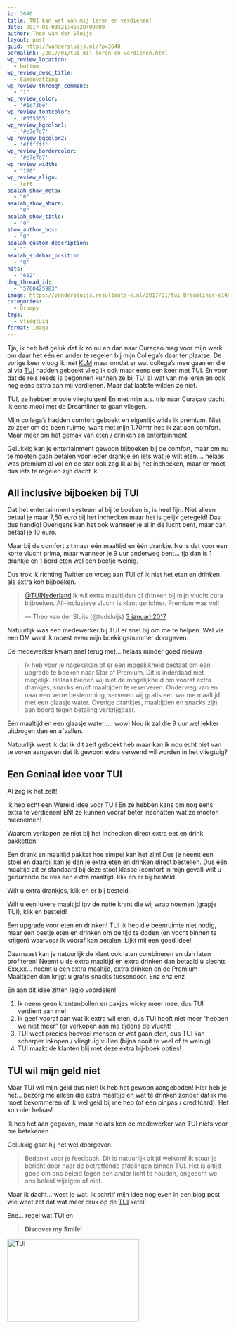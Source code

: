 ```yaml
---
id: 3640
title: TUI kan wat van mij leren en verdienen!
date: 2017-01-03T21:46:28+00:00
author: Theo van der Sluijs
layout: post
guid: http://vandersluijs.nl/?p=3640
permalink: /2017/01/tui-mij-leren-en-verdienen.html
wp_review_location:
  - bottom
wp_review_desc_title:
  - Samenvatting
wp_review_through_comment:
  - "1"
wp_review_color:
  - '#1e73be'
wp_review_fontcolor:
  - '#555555'
wp_review_bgcolor1:
  - '#e7e7e7'
wp_review_bgcolor2:
  - '#ffffff'
wp_review_bordercolor:
  - '#e7e7e7'
wp_review_width:
  - "100"
wp_review_align:
  - left
asalah_show_meta:
  - "0"
asalah_show_share:
  - "0"
asalah_show_title:
  - "0"
show_author_box:
  - "0"
asalah_custom_description:
  - ""
asalah_sidebar_position:
  - "0"
hits:
  - "692"
dsq_thread_id:
  - "5700425983"
image: https://vandersluijs.resultants-e.nl/2017/01/tui_Dreamliner-e1483472432278-825x510.jpg
categories:
  - Grumpy
tags:
  - vliegtuig
format: image
---
```

Tja, ik heb het geluk dat ik zo nu en dan naar Curaçao mag voor mijn werk om daar het één en ander te regelen bij mijn Collega&#8217;s daar ter plaatse. De vorige keer vloog ik met [KLM](https://vandersluijs.nl/endorses/klm) maar omdat er wat collega&#8217;s mee gaan en die al via [TUI](https://vandersluijs.nl/endorses/tui) hadden geboekt vlieg ik ook maar eens een keer met TUI. En voor dat de reis reeds is begonnen kunnen ze bij TUI al wat van me leren en ook nog eens extra aan mij verdienen. Maar dat laatste wilden ze niet.<!--more-->

TUI, ze hebben mooie vliegtuigen! En met mijn a.s. trip naar Curaçao dacht ik eens mooi met de Dreamliner te gaan vliegen.

Mijn collega&#8217;s hadden comfort geboekt en eigenlijk wilde ik premium. Niet zo zeer om de been ruimte, want met mijn 1.70mtr heb ik zat aan comfort. Maar meer om het gemak van eten / drinken en entertainment.

Gelukkig kan je entertainment gewoon bijboeken bij de comfort, maar om nu te moeten gaan betalen voor ieder drankje en iets wat je wilt eten&#8230;. helaas was premium al vol en de star ook zag ik al bij het inchecken, maar er moet dus iets te regelen zijn dacht ik.

## All inclusive bijboeken bij TUI

Dat het entertainment systeem al bij te boeken is, is heel fijn. Niet alleen betaal je maar 7,50 euro bij het inchecken maar het is gelijk geregeld! Das dus handig! Overigens kan het ook wanneer je al in de lucht bent, maar dan betaal je 10 euro.

Maar bij de comfort zit maar één maaltijd en één drankje. Nu is dat voor een korte vlucht prima, maar wanneer je 9 uur onderweg bent&#8230; tja dan is 1 drankje en 1 bord eten wel een beetje weinig.

Dus trok ik richting Twitter en vroeg aan TUI of ik niet het eten en drinken als extra kon bijboeken.

<blockquote class="twitter-tweet" data-lang="nl">
  <p dir="ltr" lang="nl">
    <a href="https://twitter.com/TUINederland">@TUINederland</a> ik wil extra maaltijden of drinken bij mijn vlucht cura bijboeken. All-inclusieve vlucht is klant gerichter. Premium was vol!
  </p>
  
  <p>
    — Theo van der Sluijs (@tvdsluijs) <a href="https://twitter.com/tvdsluijs/status/816166617189060608">3 januari 2017</a>
  </p>
</blockquote>



Natuurlijk was een medewerker bij TUI er snel bij om me te helpen. Wel via een DM want ik moest even mijn boekingsnummer doorgeven.

De medewerker kwam snel terug met&#8230; helaas minder goed nieuws

> Ik heb voor je nagekeken of er een mogelijkheid bestaat om een upgrade te boeken naar Star of Premium. Dit is inderdaad niet mogelijk. Helaas bieden wij niet de mogelijkheid om vooraf extra drankjes, snacks en/of maaltijden te reserveren. Onderweg van en naar een verre bestemming, serveren wij gratis een warme maaltijd met een glaasje water. Overige drankjes, maaltijden en snacks zijn aan boord tegen betaling verkrijgbaar.

Één maaltijd en een glaasje water&#8230;.. wow! Nou ik zal die 9 uur wel lekker uitdrogen dan en afvallen.

Natuurlijk weet ik dat ik dit zelf geboekt heb maar kan ik nou echt niet van te voren aangeven dat ik gewoon extra verwend wil worden in het vliegtuig?

## Een Geniaal idee voor TUI

Al zeg ik het zelf!

Ik heb echt een Wereld idee voor TUI! En ze hebben kans om nog eens extra te verdienen! EN! ze kunnen vooraf beter inschatten wat ze moeten meenemen!

Waarom verkopen ze niet bij het inchecken direct extra eet en drink pakketten!

Een drank en maaltijd pakket hoe simpel kan het zijn! Dus je neemt een stoel en daarbij kan je dan je extra eten en drinken direct bestellen. Dus één maaltijd zit er standaard bij deze stoel klasse (comfort in mijn geval) wilt u gedurende de reis een extra maaltijd, klik en er bij besteld.

Wilt u extra drankjes, klik en er bij besteld.

Wilt u een luxere maaltijd ipv de natte krant die wij wrap noemen (grapje TUI), klik en besteld!

Een upgrade voor eten en drinken! TUI ik heb die beenruimte niet nodig, maar een beetje eten en drinken om de tijd te doden (en vocht binnen te krijgen) waarvoor ik vooraf kan betalen! Lijkt mij een goed idee!

Daarnaast kan je natuurlijk de klant ook laten combineren en dan laten profiteren! Neemt u de extra maaltijd en extra drinken dan betaald u slechts €xx,xx&#8230; neemt u een extra maaltijd, extra drinken en de Premium Maaltijden dan krijgt u gratis snacks tussendoor. Enz enz enz

En aan dit idee zitten legio voordelen!

  1. Ik neem geen krentenbollen en pakjes wicky meer mee, dus TUI verdient aan me!
  2. Ik geef vooraf aan wat ik extra wil eten, dus TUI hoeft niet meer &#8220;hebben we niet meer&#8221; ter verkopen aan me tijdens de vlucht!
  3. TUI weet precies hoeveel mensen er wat gaan eten, dus TUI kan scherper inkopen / vliegtuig vullen (bijna nooit te veel of te weinig)
  4. TUI maakt de klanten blij met deze extra bij-boek opties!

## TUI wil mijn geld niet

Maar TUI wil mijn geld dus niet! Ik heb het gewoon aangeboden! Hier heb je het&#8230; bezorg me alleen die extra maaltijd en wat te drinken zonder dat ik me moet bekommeren of ik wel geld bij me heb (of een pinpas / creditcard). Het kon niet helaas!

Ik heb het aan gegeven, maar helaas kon de medewerker van TUI niets voor me betekenen.

Gelukkig gaat hij het wel doorgeven.

> Bedankt voor je feedback. Dit is natuurlijk altijd welkom! Ik stuur je bericht door naar de betreffende afdelingen binnen TUI. Het is altijd goed om ons beleid tegen een ander licht te houden, ongeacht we ons beleid wijzigen of niet.

Maar ik dacht&#8230; weet je wat. Ik schrijf mijn idee nog even in een blog post wie weet zet dat wat meer druk op de [TUI](https://vandersluijs.nl/endorses/tui) ketel!

Ene&#8230; regel wat TUI en

> **Discover my Smile!**

<img class="alignleft wp-image-3643 size-full" src="https://vandersluijs.resultants-e.nl/2017/01/tui-logo.png" alt="TUI" width="300" height="188" />